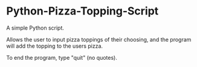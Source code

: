 # Python-Pizza-Topping-Script
A simple Python script.

Allows the user to input pizza toppings of their choosing, and the program will add the topping to the users pizza.

To end the program, type "quit" (no quotes). 
